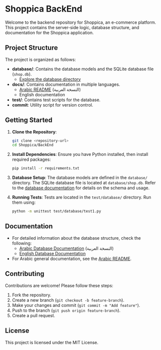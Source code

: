 # Shoppica BackEnd

Welcome to the backend repository for Shoppica, an e-commerce platform. This project contains the server-side logic, database structure, and documentation for the Shoppica application.

## Project Structure

The project is organized as follows:

- **database/**: Contains the database models and the SQLite database file (`shop.db`).
  - [Explore the database directory](./database/)
- **docs/**: Contains documentation in multiple languages.
  - [Arabic README](./docs/ar/README.md) (النسخة العربية)
  - English documentation
- **test/**: Contains test scripts for the database.
- **commit**: Utility script for version control.

## Getting Started

1. **Clone the Repository**:
   ```bash
   git clone <repository-url>
   cd Shoppica/BackEnd
   ```

2. **Install Dependencies**:
   Ensure you have Python installed, then install required packages:
   ```bash
   pip install -r requirements.txt
   ```

3. **Database Setup**:
   The database models are defined in the `database/` directory. The SQLite database file is located at `database/shop.db`. Refer to the [database documentation](./docs/ar/database.md) for details on the schema and usage.

4. **Running Tests**:
   Tests are located in the `test/database/` directory. Run them using:
   ```bash
   python -m unittest test/database/test1.py
   ```

## Documentation

- For detailed information about the database structure, check the following:
  - [Arabic Database Documentation](./docs/ar/database.md) (النسخة العربية)
  - [English Database Documentation](./docs/en/database.md)
- For Arabic general documentation, see the [Arabic README](./docs/ar/README.md).

## Contributing

Contributions are welcome! Please follow these steps:
1. Fork the repository.
2. Create a new branch (`git checkout -b feature-branch`).
3. Make your changes and commit (`git commit -m "Add feature"`).
4. Push to the branch (`git push origin feature-branch`).
5. Create a pull request.

## License

This project is licensed under the MIT License.